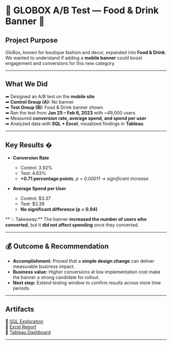 

# 🚀 GLOBOX A/B Test — Food & Drink Banner 🚀

## Project Purpose  
GloBox, known for boutique fashion and decor, expanded into **Food & Drink**.  
We wanted to understand if adding a **mobile banner** could boost engagement and conversions for this new category.

---

## What We Did  
➡ Designed an A/B test on the **mobile site**  
➡  **Control Group (A):** No banner  
➡  **Test Group (B):** Food & Drink banner shown  
➡  Ran the test from **Jan 25 – Feb 6, 2023** with ~49,000 users  
➡  Measured **conversion rate, average spend, and spend per user**  
➡  Analyzed data with **SQL + Excel**, visualized findings in **Tableau**

---

## Key Results �
- **Conversion Rate**  
  - Control: 3.92%  
  - Test: 4.63%  
  - **+0.71 percentage points**, *p = 0.00011 → significant increase*  

- **Average Spend per User**  
  - Control: $3.37  
  - Test: $3.39  
  - **No significant difference (p = 0.94)**  

** 💡 Takeaway:** The banner **increased the number of users who converted**, but it **did not affect spending** once they converted.

---

## 💰 Outcome & Recommendation  
- **Accomplishment:** Proved that a **simple design change** can deliver measurable business impact.  
- **Business value:** Higher conversions at low implementation cost make the banner a strong candidate for rollout.  
- **Next step:** Extend testing window to confirm results across more time periods.

---

## Artifacts  
📑 [SQL Exploration](https://github.com/bagdatsarikas/GLOBOX-A-B-TEST/blob/main/globox.sql)  
📑 [Excel Report](https://docs.google.com/spreadsheets/d/1e8rXeXXp22JJjLDBI9JC16uBNbAl4iaupVPovfFesZs/edit?usp=sharing)  
📑 [Tableau Dashboard](https://public.tableau.com/app/profile/bagdat.sarikas/viz/globax-abtesting/Dashboard3)


---

